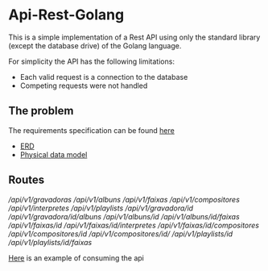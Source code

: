 # Api-Rest-Golang
This is a simple implementation of a Rest API using only the standard library (except the database drive) of the Golang language.

For simplicity the API has the following limitations:
- Each valid request is a connection to the database
- Competing requests were not handled

## The problem

The requirements specification can be found [here](problem/especificação)

- [ERD](db/ERD.png)
- [Physical data model](db/ini.sql)

## Routes
*/api/v1/gravadoras*
*/api/v1/albuns*
*/api/v1/faixas*
*/api/v1/compositores*
*/api/v1/interpretes*
*/api/v1/playlists*
*/api/v1/gravadora/id*
*/api/v1/gravadora/id/albuns*
*/api/v1/albuns/id*
*/api/v1/albuns/id/faixas*
*/api/v1/faixas/id*
*/api/v1/faixas/id/interpretes*
*/api/v1/faixas/id/compositores*
*/api/v1/compositores/id*
*/api/v1/compositores/id/*
*/api/v1/playlists/id*
*/api/v1/playlists/id/faixas*

[Here](example/main.py) is an example of consuming the api
